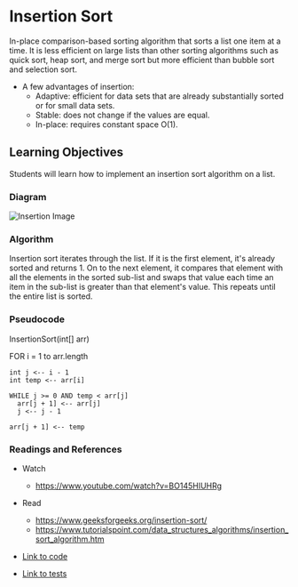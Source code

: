 # Insertion Sort
In-place comparison-based sorting algorithm that sorts a list one item at a time. It is less efficient on large lists than other sorting algorithms such as quick sort, heap sort, and merge sort but more efficient than bubble sort and selection sort.
* A few advantages of insertion:
  * Adaptive: efficient for data sets that are already substantially sorted or for small data sets.
  * Stable: does not change if the values are equal.
  * In-place: requires constant space O(1).

## Learning Objectives
Students will learn how to implement an insertion sort algorithm on a list.

### Diagram
![Insertion Image](insertion_sort.png)

### Algorithm
Insertion sort iterates through the list. If it is the first element, it's already sorted and returns 1. On to the next element, it compares that element with all the elements in the sorted sub-list and swaps that value each time an item in the sub-list is greater than that element's value. This repeats until the entire list is sorted.

### Pseudocode

InsertionSort(int[] arr)

  FOR i = 1 to arr.length
  
    int j <-- i - 1
    int temp <-- arr[i]
    
    WHILE j >= 0 AND temp < arr[j]
      arr[j + 1] <-- arr[j]
      j <-- j - 1
      
    arr[j + 1] <-- temp

### Readings and References
* Watch
  * https://www.youtube.com/watch?v=BO145HIUHRg

* Read
  * https://www.geeksforgeeks.org/insertion-sort/
  * https://www.tutorialspoint.com/data_structures_algorithms/insertion_sort_algorithm.htm


* [Link to code](../code401challenges/src/main/java/code401challenges/InsertionSort.java)
* [Link to tests](../code401challenges/src/test/java/code401challenges/InsertionSortTest.java)